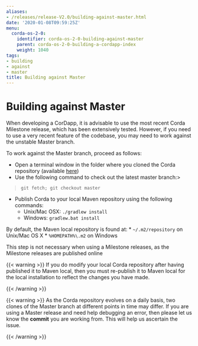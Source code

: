 ```yaml
---
aliases:
- /releases/release-V2.0/building-against-master.html
date: '2020-01-08T09:59:25Z'
menu:
  corda-os-2-0:
    identifier: corda-os-2-0-building-against-master
    parent: corda-os-2-0-building-a-cordapp-index
    weight: 1040
tags:
- building
- against
- master
title: Building against Master
---
```



# Building against Master

When developing a CorDapp, it is advisable to use the most recent Corda Milestone release, which has been extensively
tested. However, if you need to use a very recent feature of the codebase, you may need to work against the unstable
Master branch.

To work against the Master branch, proceed as follows:


* Open a terminal window in the folder where you cloned the Corda repository
(available [here](https://github.com/corda/corda))
* Use the following command to check out the latest master branch:> 
> `git fetch; git checkout master`

* Publish Corda to your local Maven repository using the following commands:
    * Unix/Mac OSX: `./gradlew install`
    * Windows: `gradlew.bat install`

By default, the Maven local repository is found at:
    * `~/.m2/repository` on Unix/Mac OS X
    * `%HOMEPATH%\.m2` on Windows

This step is not necessary when using a Milestone releases, as the Milestone releases are published online


{{< warning >}}
If you do modify your local Corda repository after having published it to Maven local, then you must
re-publish it to Maven local for the local installation to reflect the changes you have made.

{{< /warning >}}



{{< warning >}}
As the Corda repository evolves on a daily basis, two clones of the Master branch at different points in
time may differ. If you are using a Master release and need help debugging an error, then please let us know the
**commit** you are working from. This will help us ascertain the issue.

{{< /warning >}}


